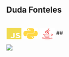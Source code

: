 ## Duda Fonteles

<div style="display: inline_block"><br>
  <img align="center" alt="Duda-Js" height="30" width="40" src="https://raw.githubusercontent.com/devicons/devicon/master/icons/javascript/javascript-plain.svg">
   <img align="center" alt="Duda-Python" height="30" width="40" src="https://raw.githubusercontent.com/devicons/devicon/master/icons/python/python-plain.svg">
   <img align="center" alt="Duda-Java" height="30" width="40" src="https://raw.githubusercontent.com/devicons/devicon/master/icons/java/java-plain.svg">
  ##
 
<div> 
  
  <a href="https://instagram.com/_dudah.fonteles_" target="_blank"><img src="https://img.shields.io/badge/-Instagram-%23E4405F?style=for-the-badge&logo=instagram&logoColor=white" target="_blank"></a>
 	 
  
</div>
